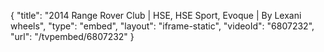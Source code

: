 {
    "title": "2014 Range Rover Club | HSE, HSE Sport, Evoque | By Lexani wheels",
    "type": "embed",
    "layout": "iframe-static",
    "videoId": "6807232",
    "url": "\/tvpembed\/6807232"
}